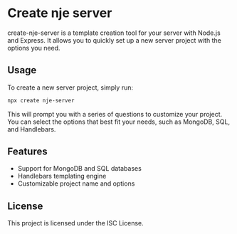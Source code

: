 # Create nje server

create-nje-server is a template creation tool for your server with Node.js and Express. It allows you to quickly set up a new server project with the options you need.

## Usage

To create a new server project, simply run:

```bash
npx create nje-server
```

This will prompt you with a series of questions to customize your project. You can select the options that best fit your needs, such as MongoDB, SQL, and Handlebars.

## Features

- Support for MongoDB and SQL databases
- Handlebars templating engine
- Customizable project name and options

## License

This project is licensed under the ISC License.